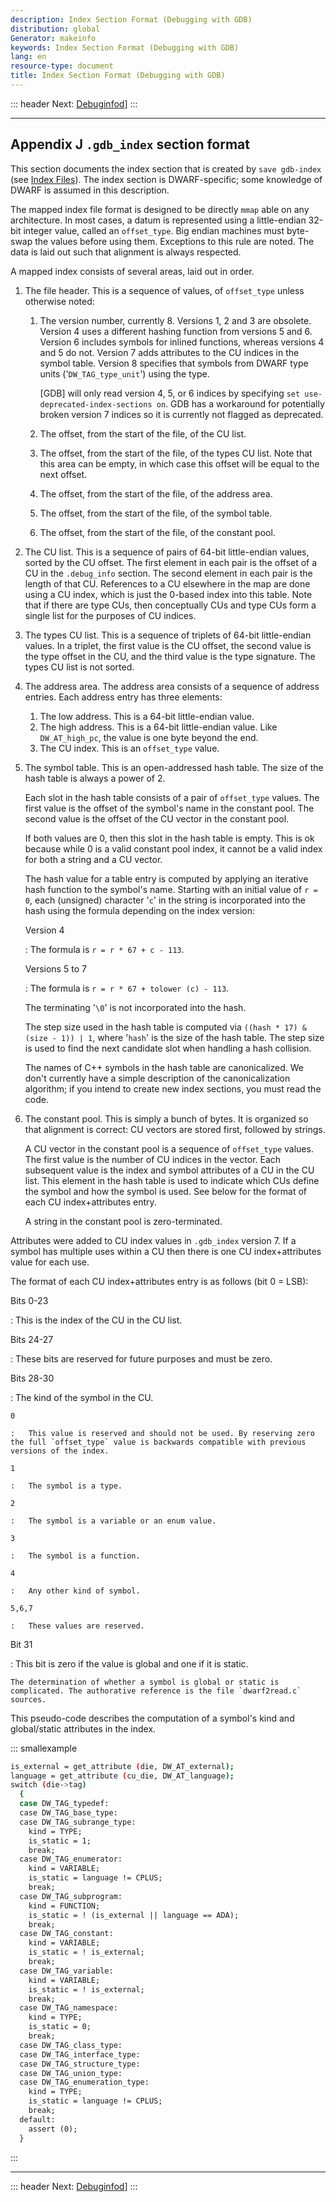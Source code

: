 ```yaml
---
description: Index Section Format (Debugging with GDB)
distribution: global
Generator: makeinfo
keywords: Index Section Format (Debugging with GDB)
lang: en
resource-type: document
title: Index Section Format (Debugging with GDB)
---
```

::: header
Next: [Debuginfod](Debuginfod.html#Debuginfod)]
:::

---

## Appendix J `.gdb_index` section format

This section documents the index section that is created by `save gdb-index` (see [Index Files](Index-Files.html#Index-Files)). The index section is DWARF-specific; some knowledge of DWARF is assumed in this description.

The mapped index file format is designed to be directly `mmap` able on any architecture. In most cases, a datum is represented using a little-endian 32-bit integer value, called an `offset_type`. Big endian machines must byte-swap the values before using them. Exceptions to this rule are noted. The data is laid out such that alignment is always respected.

A mapped index consists of several areas, laid out in order.

1. The file header. This is a sequence of values, of `offset_type` unless otherwise noted:

   1. The version number, currently 8. Versions 1, 2 and 3 are obsolete. Version 4 uses a different hashing function from versions 5 and 6. Version 6 includes symbols for inlined functions, whereas versions 4 and 5 do not. Version 7 adds attributes to the CU indices in the symbol table. Version 8 specifies that symbols from DWARF type units ('`DW_TAG_type_unit`') using the type.

      [GDB] will only read version 4, 5, or 6 indices by specifying `set use-deprecated-index-sections on`. GDB has a workaround for potentially broken version 7 indices so it is currently not flagged as deprecated.
   2. The offset, from the start of the file, of the CU list.
   3. The offset, from the start of the file, of the types CU list. Note that this area can be empty, in which case this offset will be equal to the next offset.
   4. The offset, from the start of the file, of the address area.
   5. The offset, from the start of the file, of the symbol table.
   6. The offset, from the start of the file, of the constant pool.
2. The CU list. This is a sequence of pairs of 64-bit little-endian values, sorted by the CU offset. The first element in each pair is the offset of a CU in the `.debug_info` section. The second element in each pair is the length of that CU. References to a CU elsewhere in the map are done using a CU index, which is just the 0-based index into this table. Note that if there are type CUs, then conceptually CUs and type CUs form a single list for the purposes of CU indices.
3. The types CU list. This is a sequence of triplets of 64-bit little-endian values. In a triplet, the first value is the CU offset, the second value is the type offset in the CU, and the third value is the type signature. The types CU list is not sorted.
4. The address area. The address area consists of a sequence of address entries. Each address entry has three elements:

   1. The low address. This is a 64-bit little-endian value.
   2. The high address. This is a 64-bit little-endian value. Like `DW_AT_high_pc`, the value is one byte beyond the end.
   3. The CU index. This is an `offset_type` value.
5. The symbol table. This is an open-addressed hash table. The size of the hash table is always a power of 2.

   Each slot in the hash table consists of a pair of `offset_type` values. The first value is the offset of the symbol's name in the constant pool. The second value is the offset of the CU vector in the constant pool.

   If both values are 0, then this slot in the hash table is empty. This is ok because while 0 is a valid constant pool index, it cannot be a valid index for both a string and a CU vector.

   The hash value for a table entry is computed by applying an iterative hash function to the symbol's name. Starting with an initial value of `r = 0`, each (unsigned) character '`c`' in the string is incorporated into the hash using the formula depending on the index version:

   Version 4

   :   The formula is `r = r * 67 + c - 113`.

   Versions 5 to 7

   :   The formula is `r = r * 67 + tolower (c) - 113`.

   The terminating '`\0`' is not incorporated into the hash.

   The step size used in the hash table is computed via `((hash * 17) & (size - 1)) | 1`, where '`hash`' is the size of the hash table. The step size is used to find the next candidate slot when handling a hash collision.

   The names of C++ symbols in the hash table are canonicalized. We don't currently have a simple description of the canonicalization algorithm; if you intend to create new index sections, you must read the code.
6. The constant pool. This is simply a bunch of bytes. It is organized so that alignment is correct: CU vectors are stored first, followed by strings.

   A CU vector in the constant pool is a sequence of `offset_type` values. The first value is the number of CU indices in the vector. Each subsequent value is the index and symbol attributes of a CU in the CU list. This element in the hash table is used to indicate which CUs define the symbol and how the symbol is used. See below for the format of each CU index+attributes entry.

   A string in the constant pool is zero-terminated.

Attributes were added to CU index values in `.gdb_index` version 7. If a symbol has multiple uses within a CU then there is one CU index+attributes value for each use.

The format of each CU index+attributes entry is as follows (bit 0 = LSB):

Bits 0-23

:   This is the index of the CU in the CU list.

Bits 24-27

:   These bits are reserved for future purposes and must be zero.

Bits 28-30

:   The kind of the symbol in the CU.

```
0

:   This value is reserved and should not be used. By reserving zero the full `offset_type` value is backwards compatible with previous versions of the index.

1

:   The symbol is a type.

2

:   The symbol is a variable or an enum value.

3

:   The symbol is a function.

4

:   Any other kind of symbol.

5,6,7

:   These values are reserved.
```

Bit 31

:   This bit is zero if the value is global and one if it is static.

```
The determination of whether a symbol is global or static is complicated. The authorative reference is the file `dwarf2read.c` sources.
```

This pseudo-code describes the computation of a symbol's kind and global/static attributes in the index.

::: smallexample

```bash
is_external = get_attribute (die, DW_AT_external);
language = get_attribute (cu_die, DW_AT_language);
switch (die->tag)
  {
  case DW_TAG_typedef:
  case DW_TAG_base_type:
  case DW_TAG_subrange_type:
    kind = TYPE;
    is_static = 1;
    break;
  case DW_TAG_enumerator:
    kind = VARIABLE;
    is_static = language != CPLUS;
    break;
  case DW_TAG_subprogram:
    kind = FUNCTION;
    is_static = ! (is_external || language == ADA);
    break;
  case DW_TAG_constant:
    kind = VARIABLE;
    is_static = ! is_external;
    break;
  case DW_TAG_variable:
    kind = VARIABLE;
    is_static = ! is_external;
    break;
  case DW_TAG_namespace:
    kind = TYPE;
    is_static = 0;
    break;
  case DW_TAG_class_type:
  case DW_TAG_interface_type:
  case DW_TAG_structure_type:
  case DW_TAG_union_type:
  case DW_TAG_enumeration_type:
    kind = TYPE;
    is_static = language != CPLUS;
    break;
  default:
    assert (0);
  }
```

:::

---

::: header
Next: [Debuginfod](Debuginfod.html#Debuginfod)]
:::
